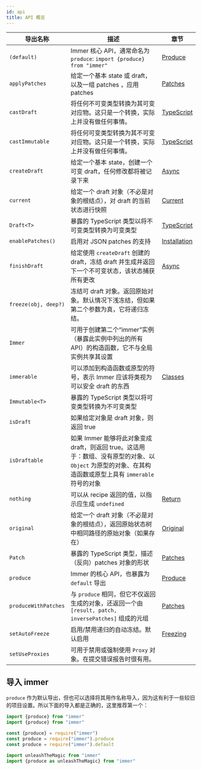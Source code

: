 ```yaml
---
id: api
title: API 概览
---
```


<center>
<div data-ea-publisher="immerjs" data-ea-type="image" class="horizontal bordered"></div>
</center>

| 导出名称 | 描述 | 章节 |
| --- | --- | --- |
| `(default)` | Immer 核心 API，通常命名为 `produce`: `import {produce} from "immer"` | [Produce](./produce.mdx) |
| `applyPatches` | 给定一个基本 state 或 draft，以及一组 patches ，应用 patches | [Patches](./patches.mdx) |
| `castDraft` | 将任何不可变类型转换为其可变对应物。这只是一个转换，实际上并没有做任何事情。 | [TypeScript](./typescript.mdx) |
| `castImmutable` | 将任何可变类型转换为其不可变对应物。这只是一个转换，实际上并没有做任何事情。 | [TypeScript](./typescript.mdx) |
| `createDraft` | 给定一个基本 state，创建一个可变 draft，任何修改都将被记录下来 | [Async](./async.mdx) |
| `current` | 给定一个 draft 对象（不必是对象的根结点），对 draft 的当前状态进行快照 | [Current](./current.md) |
| `Draft<T>` | 暴露的 TypeScript 类型以将不可变类型转换为可变类型 | [TypeScript](./typescript.mdx) |
| `enablePatches()` | 启用对 JSON patches 的支持 | [Installation](./installation#pick-your-immer-version) |
| `finishDraft` | 给定使用 `createDraft` 创建的 draft，冻结 draft 并生成并返回下一个不可变状态，该状态捕获所有更改 | [Async](./async.mdx) |
| `freeze(obj, deep?)` | 冻结可 draft 对象。返回原始对象。默认情况下浅冻结，但如果第二个参数为真，它将递归冻结。 |
| `Immer` | 可用于创建第二个“immer”实例（暴露此实例中列出的所有 API）的构造函数，它不与全局实例共享其设置 |
| `immerable` | 可以添加到构造函数或原型的符号，表示 Immer 应该将类视为可以安全 draft 的东西 | [Classes](./complex-objects.md) |
| `Immutable<T>` | 暴露的 TypeScript 类型以将可变类型转换为不可变类型 |  |
| `isDraft` | 如果给定对象是 draft 对象，则返回 true |  |
| `isDraftable` | 如果 Immer 能够将此对象变成 draft，则返回 true。这适用于：数组、没有原型的对象、以 `Object` 为原型的对象、在其构造函数或原型上具有 `immerable` 符号的对象 |  |
| `nothing` | 可以从 recipe 返回的值，以指示应生成 `undefined` | [Return](./return.mdx) |
| `original` | 给定一个 draft 对象（不必是对象的根结点），返回原始状态树中相同路径的原始对象（如果存在） | [Original](./original.md) |
| `Patch` | 暴露的 TypeScript 类型，描述（反向）patches 对象的形状 | [Patches](./patches.mdx) |
| `produce` | Immer 的核心 API，也暴露为 `default` 导出 | [Produce](./produce.mdx) |
| `produceWithPatches` | 与 `produce` 相同，但它不仅返回生成的对象，还返回一个由 `[result, patch, inversePatches]` 组成的元组 | [Patches](./patches.mdx) |
| `setAutoFreeze` | 启用/禁用递归的自动冻结。默认启用 | [Freezing](./freezing.mdx) |
| `setUseProxies` | 可用于禁用或强制使用 `Proxy` 对象。在提交错误报告时很有用。 |  |

## 导入 immer

`produce` 作为默认导出，但也可以选择将其用作名称导入，因为这有利于一些较旧的项目设置。所以下面的导入都是正确的，这里推荐第一个：

```javascript
import {produce} from "immer"
import {produce} from "immer"

const {produce} = require("immer")
const produce = require("immer").produce
const produce = require("immer").default

import unleashTheMagic from "immer"
import {produce as unleashTheMagic} from "immer"
```
